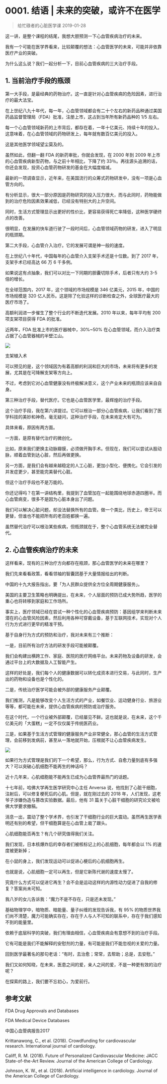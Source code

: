 # 0001. 结语 | 未来的突破，或许不在医学
> 给忙碌者的心脏医学课
2019-01-28

这一讲，是整个课程的结尾，我想大胆预测一下心血管疾病治疗的未来。

我有一个可能在医学界看来，比较颠覆的想法：心血管医学的未来，可能并非依靠医疗产业的突破。

为什么这么说？我们一起分析一下，目前心血管疾病的三大治疗手段。

## 1. 当前治疗手段的瓶颈
第一大手段，是最经典的药物治疗。这一直是针对心血管疾病的危险因素，进行治疗的最大法宝。

在上世纪八九十年代，每一年，心血管领域都会有二十个左右的新药品种通过美国药品监督管理局（FDA）批准，注册上市，这占到当年所有新药品种的 1/5 左右。

每一个心血管领域新药的上市背后，都存在着，一年十亿美元、持续十年的投入。这意味着，在心血管领域的药物研发上，每年就有数百亿美元的投入。

这是其他医学领域望尘莫及的。

虽然如此，但翻一翻 FDA 的新药审批，你就会发现，在 2000 年到 2009 年上市的心血管疾病新型药物，与之前十年相比，下降了约 33％。再往源头追溯的话，你还会发现，投资心血管药物研发的基金在大幅度缩减。

最新的一项调查显示，近年来，在美国流行的众筹式药物研发中，没有一项是心血管方向的。

有分析显示，很大一部分原因是药物研究的投入压力很大，而与此同时，药物能做到的治疗危险因素效果减低，已经没有特别大的上升空间。

同时，生活方式管理显示出更好的性价比，更容易获得死亡率降低，这种医学硬终点的改善。

很明显，在发展的快车道行驶了一段时间后，心血管领域药物的研发，进入了明显的瓶颈期。

第二大手段，心血管介入治疗。它的发展可谓是神一般的速度。

在上世纪八十年代，中国每年的心血管介入支架手术还是十位数。到了 2017 年，支架手术已经高达 66 万 6 千多例。

如果说这有点抽象，我们可以对比一下同期的胆囊切除手术，后者只有大约 3-5 倍的增长。

在全球范围内，2017 年，这个领域的市场规模是 346 亿美元，2015 年，中国的市场规模是 320 亿人民币。这是除了化验这样的诊断检查之外，全球医疗最大的医疗市场了。

高额利润进一步催生了整个行业的不断迭代发展。2010 年以来，每年平均有 200 项支架项目获得 FDA 的批准。

近两年，FDA 批准上市的医疗器械中，30%~50% 在心血管领域，而介入治疗类占据了心血管器械的半壁江山。

![](https://raw.githubusercontent.com/dalong0514/selfstudy/master/图片链接/生命科学/2019008.jpg)

支架植入术

可以预见的是，这个领域因为有着高额的利润和巨大的市场，未来将有更多的发展，尤其是在可降解支架等方向上。

不过，考虑到它对心血管健康没有终极解决意义，这个产业未来的瓶颈应该来自自身。

第三种治疗手段，替代医疗。它也是心血管医学里，最辉煌的治疗手段。

这个治疗手段，我在第六讲提过。它可以根治一部分心血管疾病，让我们看到了医学科技的美妙和神奇。毫无疑问，这种治疗手段，在未来肯定大有可为。

具体来看，原因有两方面。

一方面，是原有替代治疗的微创化。

比如，原来我们更换主动脉瓣膜，必须做开胸手术。但现在，我们可以尝试从股动脉，顺着血管到达心脏，然后再做更换。

另一方面，是我们会有越来越稳定的人工心脏，更加小型化、便携化。它会引发的并发症更少，甚至能完美替代心脏。

但这个治疗手段也不是万能的。

你还记得吗？在第一讲结构里，我提到了血管加在一起能围绕地球赤道四圈半。而心血管病变，很多不是因为心脏本身出了问题。

我们可以解决心脏问题，却没法替换所有的血管。做一个类比，历史上，帝王可以更替，但谁也不能把所有的老百姓都换一遍。

虽然替代治疗可以根治某些疾病，但瓶颈就在于，整个心血管系统无法被完全替代。

## 2. 心血管疾病治疗的未来
这样看来，现有的三种治疗方向都存在瓶颈，那心血管医学的未来在哪里？

我们先来看看政策，看看领袖的智囊团基于大量情报给出的判断。

中国的十九大报告指出，要「为人民群众提供全方位全周期健康服务」。

美国的主要卫生策略也明确提出，在未来，个人层面的预防已成大势所趋，医学的重心也将转移到家庭和工作场所。

事实上，医疗领域已经在尝试一种个性化的心血管疾病预防：基因组学来判断未来潜在的心血管风险因素，然后利用各种可穿戴设备，基于互联网技术，实现对个人行为方式进行更早的精准干预。

基于自身行为方式的预防和治疗，我对未来有三个推断：

一是，目前所有治疗方法的研发手段可能被颠覆。

我们会构建出横跨工作、家庭、医院的医疗网络平台。未来药物及设备的研发，会通过平台上的大数据及人工智能产生。

这样的好处是，我们每个人的健康数据可以转化成资本进行交易，与此同时，生产出的药物和设备也是个性化的。

二是，传统治疗医学可能会被外部的健康服务产业颠覆。

我们推测，凡是能够改变个人生活方式的产业，如餐饮业、运动健身行业、旅游业等等，都可能在未来，提供心血管疾病的预防或治疗服务。

在这个时代，一个行业被外部颠覆，已经屡见不鲜。这也就是说，在未来，这个千亿美元的「大蛋糕」一定不仅仅属于传统医药业。

三是，如果基于生活方式管理的健康服务产业非常健全，那心血管的生活方式管理，会前移到发病前，甚至从一落地就开始，压根就不让心血管疾病发生。

![](https://raw.githubusercontent.com/dalong0514/selfstudy/master/图片链接/生命科学/2019009.jpg)

如果行为方式管理是我们的下一个希望，那么，行为方式、自愈力量到底有多强大？可以突破心肌细胞不能再生的神话吗？

近十几年来，心肌细胞能不能再生已成为心血管界最热门的话题。

十七年前，哈佛大学再生医学研究中心主任 Anversa 说，他找到了心脏干细胞，注射后，可以修复梗死后的心肌。但是，就在刚过去的 2018 年，人们发现，这老爷子涉嫌伪造与篡改实验数据。最后，他有 31 篇关于心脏干细胞的研究论文被哈佛大学要求撤稿。

消息一出，震动了整个学术界，也引发了干细胞行业的巨大震动。虽然再生医学表明还有别的希望，但干细胞算是在心血管上栽了跟头。

心肌细胞能否再生？有几个研究值得我们关注。

我们发现，日本核爆炸后的幸存者们被核标记上的心肌细胞，每年都会以 1% 的速度被更新掉；

在小鼠的身上，我们发现运动可以促进心梗后的心肌细胞再生。

也就是说，心肌细胞一定可以再生，但是它新陈代谢的速度太慢了。

究竟什么方式可以促进它再生？会不会是运动这样的内源性动力促进了自我的修复？答案尚未可知。

我八岁的女儿告诉我：“魔力不是不存在，只是还未发现。”

基础物理学中，暗物质、暗能量、量子纠缠的发现告诉我，有 95% 的物质世界我们尚不清楚，魔力可能确实存在，存在于人与人不可知的联系中，存在于我们感知不到的能量里。

依赖于底层科学的突破，我们有理由相信，心血管疾病会有意想不到的治疗手段。

它有可能是我们不能解释的安慰剂的力量，有可能是我们不能忽视的关爱的力量。

回到医学最著名的那句老话：“有时，去治愈；常常，去帮助；总是，去安慰。”

我们又如何知晓，在未来，医患之间的爱，亲人之间的爱，不是一种更有效的治疗呢？

在探索的路上，我们要不忘初心，为爱前行。

## 参考文献
FDA Drug Approvals and Databases

FDA Medical Device Databases

中国心血管病报告2017

Krittanawong, C., et al. (2018). Crowdfunding for cardiovascular research. International journal of cardiology.

Califf, R. M. (2018). Future of Personalized Cardiovascular Medicine: JACC State-of-the-Art Review. Journal of the American College of Cardiology.

Johnson, K. W., et al. (2018). Artificial intelligence in cardiology. Journal of the American College of Cardiology.



